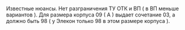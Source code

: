 Известные нюансы.
Нет разграничения ТУ ОТК и ВП  ( в ВП меньше вариантов ). 
Для размера корпуса 09 ( А ) выдает сочетание 03, а должно быть 98 ( у Элекон только 98 в этом размере корпуса ). 
